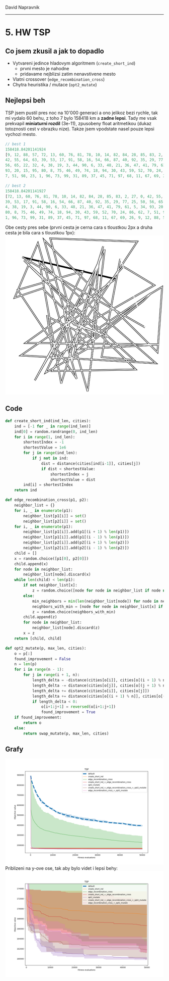 David Napravnik

---

# 5. HW TSP

## Co jsem zkusil a jak to dopadlo
- Vytvareni jedince hladovym algoritmem (`create_short_ind`)
  - prvni mesto je nahodne
  - pridavame nejblizsi zatim nenavstivene mesto
- Vlatni crossover (`edge_recombination_cross`)
- Chytra heuristika / mutace (`opt2_mutate`)

## Nejlepsi beh
TSP jsem pustil pres noc na 10'000 generaci a ono jelikoz bezi rychle, tak mi vydalo 60 behu, z toho 7 bylo 158418 km a **zadne lepsi**.
Tady me vsak prekvapil **miniaturni rozdil** (3e-11), zpusobeny float aritmetikou (dukaz totoznosti cest v obrazku nize).
Takze jsem vpodstate nasel pouze lepsi vychozi mesto. 

``` javascript
// best 1
158418.84201141924
[9, 12, 88, 57, 72, 13, 60, 76, 81, 78, 10, 14, 82, 84, 28, 85, 83, 2, 27, 0,
42, 55, 64, 63, 39, 53, 17, 91, 58, 16, 54, 66, 87, 40, 92, 35, 29, 77, 25, 50,
56, 65, 22, 32, 4, 38, 19, 3, 44, 90, 6, 33, 48, 21, 36, 47, 41, 79, 61, 5, 34,
93, 20, 15, 95, 80, 8, 75, 46, 49, 74, 18, 94, 30, 43, 59, 52, 70, 24, 86, 62,
7, 51, 98, 23, 1, 96, 73, 99, 31, 89, 37, 45, 71, 97, 68, 11, 67, 69, 26]
```

``` javascript
// best 2
158418.84201141927
[72, 13, 60, 76, 81, 78, 10, 14, 82, 84, 28, 85, 83, 2, 27, 0, 42, 55, 64, 63,
39, 53, 17, 91, 58, 16, 54, 66, 87, 40, 92, 35, 29, 77, 25, 50, 56, 65, 22, 32,
4, 38, 19, 3, 44, 90, 6, 33, 48, 21, 36, 47, 41, 79, 61, 5, 34, 93, 20, 15, 95,
80, 8, 75, 46, 49, 74, 18, 94, 30, 43, 59, 52, 70, 24, 86, 62, 7, 51, 98, 23,
1, 96, 73, 99, 31, 89, 37, 45, 71, 97, 68, 11, 67, 69, 26, 9, 12, 88, 57]
```


Obe cesty pres sebe (prvni cesta je cerna cara s tloustkou 2px a druha cesta je bila cara s tloustkou 1px):
![pathComparer](./pathComparer.svg)

## Code

```python
def create_short_ind(ind_len, cities):
    ind = [-1 for _ in range(ind_len)]
    ind[0] = random.randrange(0, ind_len)
    for i in range(1, ind_len):
        shortestIndex = -1
        shortestValue = 1e6
        for j in range(ind_len):
            if j not in ind:
                dist = distance(cities[ind[i-1]], cities[j])
                if dist < shortestValue:
                    shortestIndex = j
                    shortestValue = dist
        ind[i] = shortestIndex
    return ind
```

```python
def edge_recombination_cross(p1, p2):
    neighbor_list = {}
    for i, _ in enumerate(p1):
        neighbor_list[p1[i]] = set()
        neighbor_list[p2[i]] = set()
    for i, _ in enumerate(p1):
        neighbor_list[p1[i]].add(p1[(i + 1) % len(p1)])
        neighbor_list[p1[i]].add(p1[(i - 1) % len(p1)])
        neighbor_list[p2[i]].add(p2[(i + 1) % len(p2)])
        neighbor_list[p2[i]].add(p2[(i - 1) % len(p2)])
    child = []
    x = random.choice([p1[0], p2[0]])
    child.append(x)
    for node in neighbor_list:
        neighbor_list[node].discard(x)
    while len(child) < len(p1):
        if not neighbor_list[x]:
            z = random.choice([node for node in neighbor_list if node not in child])
        else:
            min_neighbors = min(len(neighbor_list[node]) for node in neighbor_list[x])
            neighbors_with_min = [node for node in neighbor_list[x] if len(neighbor_list[node]) == min_neighbors]
            z = random.choice(neighbors_with_min)
        child.append(z)
        for node in neighbor_list:
            neighbor_list[node].discard(z)
        x = z
    return [child, child]
```

```python
def opt2_mutate(p, max_len, cities):
    o = p[:]
    found_improvement = False
    n = len(p)
    for i in range(n - 1):
        for j in range(i + 1, n):
            length_delta = -distance(cities[o[i]], cities[o[(i + 1) % n]])
            length_delta -= distance(cities[o[j]], cities[o[(j + 1) % n]])
            length_delta += distance(cities[o[i]], cities[o[j]])
            length_delta += distance(cities[o[(i + 1) % n]], cities[o[(j + 1) % n]])
            if length_delta < 0:
                o[i+1:j+1] = reversed(o[i+1:j+1])
                found_improvement = True
    if found_improvement:
        return o
    else:
        return swap_mutate(p, max_len, cities)
```

## Grafy

![TSP](./TSP.png)
Priblizeni na y-ove ose, tak aby bylo videt i lepsi behy:
![TSP_zoom](./TSP_zoom.png)
